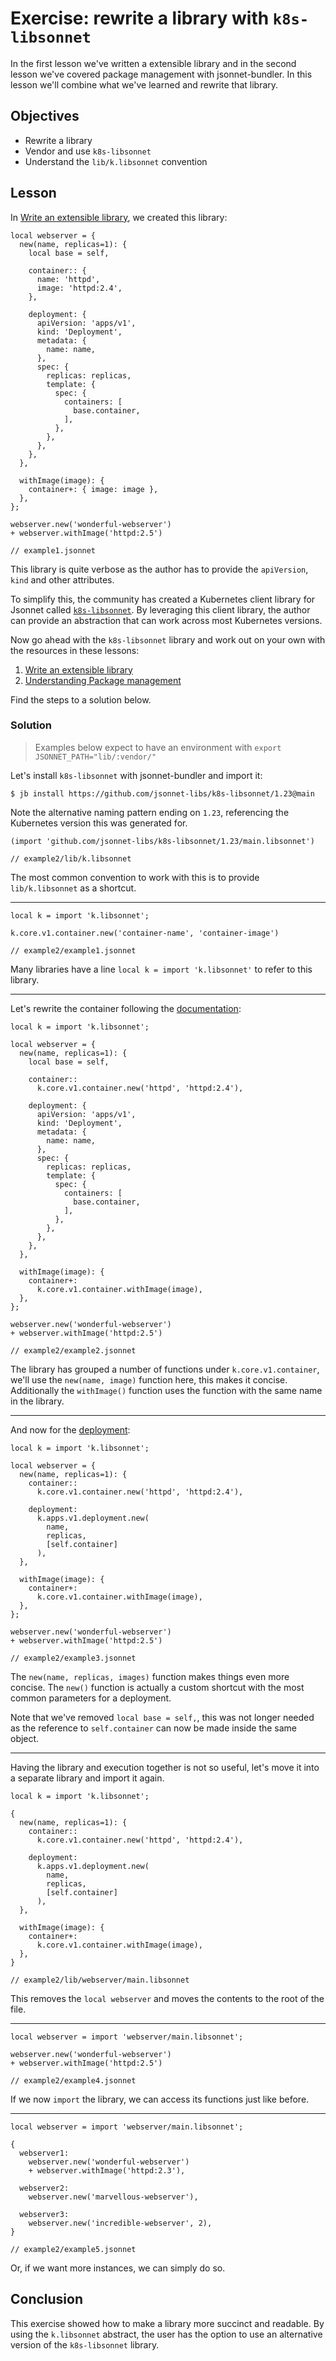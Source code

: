 # Exercise: rewrite a library with `k8s-libsonnet`

In the first lesson we've written a extensible library and in the second lesson we've
covered package management with jsonnet-bundler. In this lesson we'll combine what
we've learned and rewrite that library.


## Objectives

- Rewrite a library
- Vendor and use `k8s-libsonnet`
- Understand the `lib/k.libsonnet` convention

## Lesson

In [Write an extensible library](lesson1.md), we created this library:

```jsonnet
local webserver = {
  new(name, replicas=1): {
    local base = self,

    container:: {
      name: 'httpd',
      image: 'httpd:2.4',
    },

    deployment: {
      apiVersion: 'apps/v1',
      kind: 'Deployment',
      metadata: {
        name: name,
      },
      spec: {
        replicas: replicas,
        template: {
          spec: {
            containers: [
              base.container,
            ],
          },
        },
      },
    },
  },

  withImage(image): {
    container+: { image: image },
  },
};

webserver.new('wonderful-webserver')
+ webserver.withImage('httpd:2.5')

// example1.jsonnet
```


This library is quite verbose as the author has to provide the `apiVersion`, `kind` and
other attributes.

To simplify this, the community has created a Kubernetes client library for Jsonnet called
[`k8s-libsonnet`](https://github.com/jsonnet-libs/k8s-libsonnet). By leveraging this
client library, the author can provide an abstraction that can work across most Kubernetes
versions.

Now go ahead with the `k8s-libsonnet` library and work out on your own with the resources
in these lessons:

1. [Write an extensible library](lesson1.md)
1. [Understanding Package management](lesson2.md)

Find the steps to a solution below.

### Solution

> Examples below expect to have an environment with `export JSONNET_PATH="lib/:vendor/"`

Let's install `k8s-libsonnet` with jsonnet-bundler and import it:

`$ jb install https://github.com/jsonnet-libs/k8s-libsonnet/1.23@main`

Note the alternative naming pattern ending on `1.23`, referencing the Kubernetes version
this was generated for.

```jsonnet
(import 'github.com/jsonnet-libs/k8s-libsonnet/1.23/main.libsonnet')

// example2/lib/k.libsonnet
```


The most common convention to work with this is to provide `lib/k.libsonnet` as
a shortcut.

---

```jsonnet
local k = import 'k.libsonnet';

k.core.v1.container.new('container-name', 'container-image')

// example2/example1.jsonnet
```


Many libraries have a line `local k = import 'k.libsonnet'` to refer to this
library.

---

Let's rewrite the container following the
[documentation](https://jsonnet-libs.github.io/k8s-libsonnet/1.23/core/v1/container/):

```jsonnet
local k = import 'k.libsonnet';

local webserver = {
  new(name, replicas=1): {
    local base = self,

    container::
      k.core.v1.container.new('httpd', 'httpd:2.4'),

    deployment: {
      apiVersion: 'apps/v1',
      kind: 'Deployment',
      metadata: {
        name: name,
      },
      spec: {
        replicas: replicas,
        template: {
          spec: {
            containers: [
              base.container,
            ],
          },
        },
      },
    },
  },

  withImage(image): {
    container+:
      k.core.v1.container.withImage(image),
  },
};

webserver.new('wonderful-webserver')
+ webserver.withImage('httpd:2.5')

// example2/example2.jsonnet
```


The library has grouped a number of functions under `k.core.v1.container`, we'll use the
`new(name, image)` function here, this makes it concise. Additionally the `withImage()`
function uses the function with the same name in the library.

---

And now for the
[deployment](https://jsonnet-libs.github.io/k8s-libsonnet/1.23/apps/v1/deployment/):

```jsonnet
local k = import 'k.libsonnet';

local webserver = {
  new(name, replicas=1): {
    container::
      k.core.v1.container.new('httpd', 'httpd:2.4'),

    deployment:
      k.apps.v1.deployment.new(
        name,
        replicas,
        [self.container]
      ),
  },

  withImage(image): {
    container+:
      k.core.v1.container.withImage(image),
  },
};

webserver.new('wonderful-webserver')
+ webserver.withImage('httpd:2.5')

// example2/example3.jsonnet
```


The `new(name, replicas, images)` function makes things even more concise. The `new()`
function is actually a custom shortcut with the most common parameters for a deployment.

Note that we've removed `local base = self,`, this was not longer needed as the reference
to `self.container` can now be made inside the same object.

---

Having the library and execution together is not so useful, let's move it into a separate
library and import it again.

```jsonnet
local k = import 'k.libsonnet';

{
  new(name, replicas=1): {
    container::
      k.core.v1.container.new('httpd', 'httpd:2.4'),

    deployment:
      k.apps.v1.deployment.new(
        name,
        replicas,
        [self.container]
      ),
  },

  withImage(image): {
    container+:
      k.core.v1.container.withImage(image),
  },
}

// example2/lib/webserver/main.libsonnet
```


This removes the `local webserver` and moves the contents to the root of the file.

---

```jsonnet
local webserver = import 'webserver/main.libsonnet';

webserver.new('wonderful-webserver')
+ webserver.withImage('httpd:2.5')

// example2/example4.jsonnet
```


If we now `import` the library, we can access its functions just like before.

---

```jsonnet
local webserver = import 'webserver/main.libsonnet';

{
  webserver1:
    webserver.new('wonderful-webserver')
    + webserver.withImage('httpd:2.3'),

  webserver2:
    webserver.new('marvellous-webserver'),

  webserver3:
    webserver.new('incredible-webserver', 2),
}

// example2/example5.jsonnet
```


Or, if we want more instances, we can simply do so.


## Conclusion

This exercise showed how to make a library more succinct and readable. By using the
`k.libsonnet` abstract, the user has the option to use an alternative version of the
`k8s-libsonnet` library.


